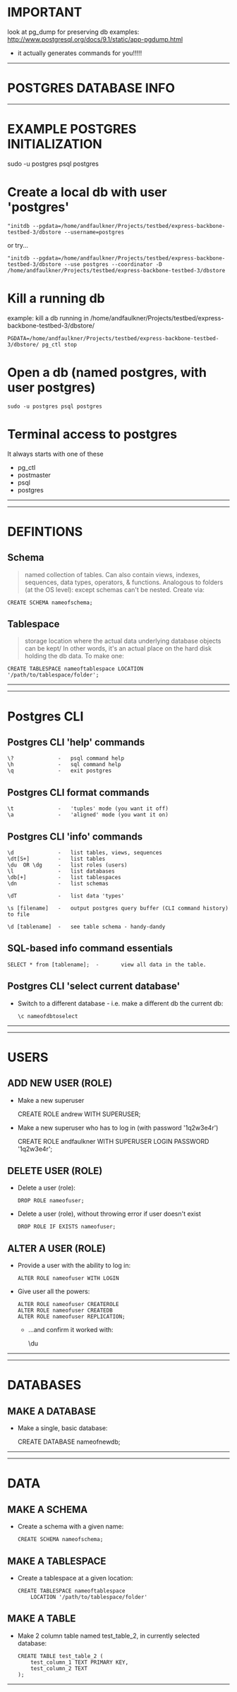 IMPORTANT
=========

look at pg_dump for preserving db examples:
http://www.postgresql.org/docs/9.1/static/app-pgdump.html

- it actually generates commands for you!!!!!




---------------------------------------------------------------------------------------------------
POSTGRES DATABASE INFO
======================
---------------------------------------------------------------------------------------------------


EXAMPLE POSTGRES INITIALIZATION
===============================
sudo -u postgres psql postgres

Create a local db with user 'postgres'
======================================

    "initdb --pgdata=/home/andfaulkner/Projects/testbed/express-backbone-testbed-3/dbstore --username=postgres

or try...

    "initdb --pgdata=/home/andfaulkner/Projects/testbed/express-backbone-testbed-3/dbstore --use postgres --coordinator -D /home/andfaulkner/Projects/testbed/express-backbone-testbed-3/dbstore


Kill a running db
=================
example:  kill a db running in /home/andfaulkner/Projects/testbed/express-backbone-testbed-3/dbstore/

    PGDATA=/home/andfaulkner/Projects/testbed/express-backbone-testbed-3/dbstore/ pg_ctl stop


Open a db (named postgres, with user postgres)
============================================

    sudo -u postgres psql postgres


Terminal access to postgres
===========================
It always starts with one of these

*   pg_ctl
*   postmaster
*   psql
*   postgres

---------------------------------------------------------------------------------------------------

---------------------------------------------------------------------------------------------------
DEFINTIONS
==========
Schema
------
> named collection of tables. Can also contain views, indexes, sequences, data types, operators, &
> functions. Analogous to folders (at the OS level): except schemas can't be nested. Create via:

    CREATE SCHEMA nameofschema;

Tablespace
----------
> storage location where the actual data underlying database objects can be kept/
> In other words, it's an actual place on the hard disk holding the db data. To make one:

    CREATE TABLESPACE nameoftablespace LOCATION '/path/to/tablespace/folder';

---------------------------------------------------------------------------------------------------

---------------------------------------------------------------------------------------------------
Postgres CLI
============

Postgres CLI 'help' commands
----------------------------
    \?              -   psql command help
    \h              -   sql command help
    \q              -   exit postgres

Postgres CLI format commands
----------------------------
	\t				-	'tuples' mode (you want it off)
	\a				-	'aligned' mode (you want it on)


Postgres CLI 'info' commands
----------------------------
	\d				-	list tables, views, sequences
    \dt[S+]         -   list tables
    \du  OR \dg     -   list roles (users)
    \l              -   list databases
    \db[+]          -   list tablespaces
    \dn             -   list schemas

    \dT             -   list data 'types'

    \s [filename]   -   output postgres query buffer (CLI command history) to file

    \d [tablename]	-	see table schema - handy-dandy


SQL-based info command essentials
---------------------------------
	SELECT * from [tablename];	-		view all data in the table.

Postgres CLI 'select current database'
--------------------------------------
*   Switch to a different database - i.e. make a different db the current db:

        \c nameofdbtoselect

---------------------------------------------------------------------------------------------------

---------------------------------------------------------------------------------------------------
USERS
=====

ADD NEW USER (ROLE)
-------------------
*    Make a new superuser

        CREATE ROLE andrew WITH SUPERUSER;

*    Make a new superuser who has to log in (with password '1q2w3e4r')

        CREATE ROLE andfaulkner WITH SUPERUSER LOGIN PASSWORD '1q2w3e4r';


DELETE USER (ROLE)
------------------
*   Delete a user (role):

        DROP ROLE nameofuser;

*   Delete a user (role), without throwing error if user doesn't exist

        DROP ROLE IF EXISTS nameofuser;


ALTER A USER (ROLE)
-------------------

*   Provide a user with the ability to log in:

        ALTER ROLE nameofuser WITH LOGIN

*   Give user all the powers:

        ALTER ROLE nameofuser CREATEROLE
        ALTER ROLE nameofuser CREATEDB
        ALTER ROLE nameofuser REPLICATION;

    *  ...and confirm it worked with:

        \du


---------------------------------------------------------------------------------------------------

---------------------------------------------------------------------------------------------------
DATABASES
=========

MAKE A DATABASE
---------------
*    Make a single, basic database:

        CREATE DATABASE nameofnewdb;

---------------------------------------------------------------------------------------------------

---------------------------------------------------------------------------------------------------
DATA
====

MAKE A SCHEMA
-------------
*   Create a schema with a given name:

        CREATE SCHEMA nameofschema;


MAKE A TABLESPACE
-----------------
*   Create a tablespace at a given location:

        CREATE TABLESPACE nameoftablespace
            LOCATION '/path/to/tablespace/folder'


MAKE A TABLE
------------
*   Make 2 column table named test_table_2, in currently selected database:

        CREATE TABLE test_table_2 (
            test_column_1 TEXT PRIMARY KEY,
            test_column_2 TEXT
        );

---------------------------------------------------------------------------------------------------

